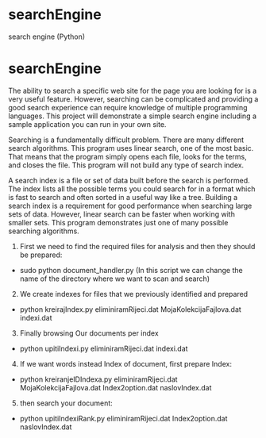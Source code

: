 # searchEngine
search engine (Python)
# searchEngine

The ability to search a specific web site for the page you are looking for is a very useful feature. However, searching can be complicated and providing a good search experience can require knowledge of multiple programming languages. This project will demonstrate a simple search engine including a sample application you can run in your own site.

Searching is a fundamentally difficult problem. There are many different search algorithms. This program uses linear search, one of the most basic. That means that the program simply opens each file, looks for the terms, and closes the file. This program will not build any type of search index.

A search index is a file or set of data built before the search is performed. The index lists all the possible terms you could search for in a format which is fast to search and often sorted in a useful way like a tree. Building a search index is a requirement for good performance when searching large sets of data. However, linear search can be faster when working with smaller sets. This program demonstrates just one of many possible searching algorithms.

1) First we need to find the required files for analysis and then they should be prepared: 
* sudo python document_handler.py 
(In this script we can change the name of the directory where we want to scan and search)

2) We create indexes for files that we previously identified and prepared 
* python kreirajIndex.py eliminiramRijeci.dat MojaKolekcijaFajlova.dat indexi.dat

3) Finally browsing Our documents per index 
* python upitiIndexi.py eliminiramRijeci.dat indexi.dat

4) If we want words instead Index of document, first prepare Index:
* python kreiranjeIDIndexa.py eliminiramRijeci.dat MojaKolekcijaFajlova.dat Index2option.dat naslovIndex.dat

5) then search your document:
*  python upitiIndexiRank.py eliminiramRijeci.dat Index2option.dat naslovIndex.dat
